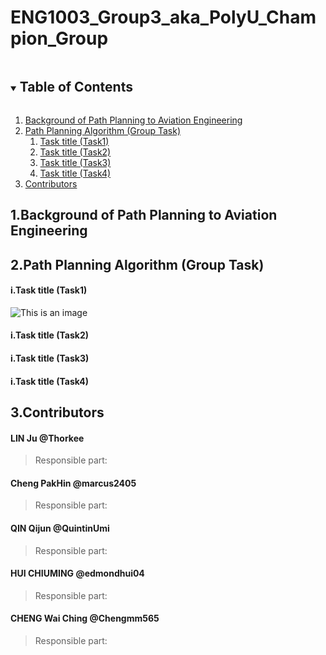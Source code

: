 # ENG1003_Group3_aka_PolyU_Champion_Group

<!-- TABLE OF CONTENTS -->
<details open="open">
  <summary><h2 style="display: inline-block">Table of Contents</h2></summary>
  <ol>
    <li>
      <a href="#Background">Background of Path Planning to Aviation Engineering</a>
    </li>
    <li>
      <a href="#Task">Path Planning Algorithm (Group Task)</a>
      <ol>
        <li>
          <a href="#Task1">Task title (Task1)</a>
        </li>
        <li>
          <a href="#Task2">Task title (Task2)</a>
        </li>
        <li>
          <a href="#Task3">Task title (Task3)</a>
        </li>
        <li>
          <a href="#Task4">Task title (Task4)</a>
        </li>
      </ol>
    </li>
    <li>
      <a href="#Contributors">Contributors</a>
    </li>
  </ol>
</details>



<!-- ABOUT THE PROJECT -->


<a id="Background"></a>
## 1.Background of Path Planning to Aviation Engineering


<a id="Task"></a>
## 2.Path Planning Algorithm (Group Task)


<a id="Task1"></a>
#### i.Task title (Task1)


![This is an image](https://github.com/Thorkee/ENG1003_w1_Group3/blob/main/Image%20Resources/Figure_1.png?raw=true)

<a id="Task2"></a>
#### i.Task title (Task2)

<a id="Task3"></a>
#### i.Task title (Task3)

<a id="Task4"></a>
#### i.Task title (Task4)


<a id="Contributors"></a>
## 3.Contributors

#### LIN Ju @Thorkee
> Responsible part:

#### Cheng PakHin @marcus2405
> Responsible part:

#### QIN Qijun @QuintinUmi
> Responsible part:

#### HUI CHIUMING @edmondhui04
> Responsible part:

#### CHENG Wai Ching @Chengmm565
> Responsible part:









